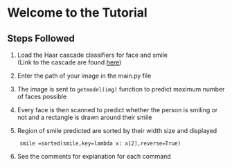 # Welcome to the Tutorial

## Steps Followed

1) Load the Haar cascade classifiers for face and smile <br>
(Link to the cascade are found <a href='https://github.com/opencv/opencv/tree/master/data/haarcascades'>here</a>)

2) Enter the path of your image in the main.py file

3) The image is sent to 
``` getmodel(img) ``` function to predict maximum number of faces possible

4) Every face is then scanned to predict whether the person is smiling or not and a rectangle is drawn around their smile

5) Region of smile predicted are sorted by their width size and displayed

```
    smile =sorted(smile,key=lambda x: x[2],reverse=True)
```

6) See the comments for explanation for each command

